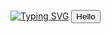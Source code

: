 <a href="https://git.io/typing-svg"><img src="https://readme-typing-svg.demolab.com?font=Fira+&pause=1000&color=2D9ECF&background=1B5CEF00&center=true&vCenter=true&width=435&lines=Task-Lister+in+differents+language" alt="Typing SVG" /></a>
<button>Hello</button>